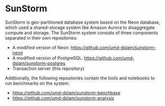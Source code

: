 # SunStorm

SunStorm is geo-partitioned database system based on the Neon database, which used a shared-storage system like Amazon Aurora to disaggregate compute and storage. The SunStorm system consists of three components separated in their own repositories:
+ A modified version of Neon: https://github.com/umd-dslam/sunstorm-neon
+ A modified version of PostgreSQL: https://github.com/umd-dslam/sunstorm-postgres
+ Transaction server (this repository)

Additionally, the following repositories contain the tools and notebooks to run benchmarks on the system:
+ https://github.com/umd-dslam/sunstorm-benchbase
+ https://github.com/umd-dslam/sunstorm-analysis